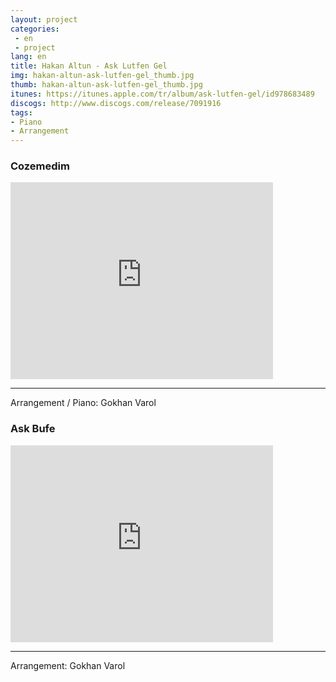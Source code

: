 ```yaml
---
layout: project
categories:
 - en
 - project
lang: en
title: Hakan Altun - Ask Lutfen Gel
img: hakan-altun-ask-lutfen-gel_thumb.jpg
thumb: hakan-altun-ask-lutfen-gel_thumb.jpg
itunes: https://itunes.apple.com/tr/album/ask-lutfen-gel/id978683489
discogs: http://www.discogs.com/release/7091916
tags: 
- Piano
- Arrangement
---
```


### Cozemedim

<div class="embed-responsive embed-responsive-16by9">
  <iframe width="420" height="315" src="https://www.youtube.com/embed/NXDd28KgX0w" frameborder="0" allowfullscreen></iframe>
</div>

---
Arrangement / Piano: Gokhan Varol

### Ask Bufe

<div class="embed-responsive embed-responsive-16by9">
  <iframe width="420" height="315" src="https://www.youtube.com/embed/UfbqH5UQoEc" frameborder="0" allowfullscreen></iframe>
</div>

---
Arrangement: Gokhan Varol




